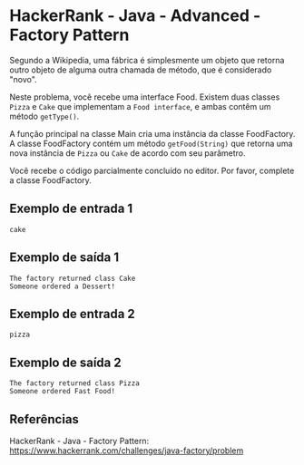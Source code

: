 # HackerRank - Java - Advanced - Factory Pattern

Segundo a Wikipedia, uma fábrica é simplesmente um objeto que retorna outro objeto de alguma outra chamada de método,
que é considerado "novo".

Neste problema, você recebe uma interface Food.
Existem duas classes `Pizza` e `Cake` que implementam a `Food interface`, e ambas contêm um método `getType()`.

A função principal na classe Main cria uma instância da classe FoodFactory.
A classe FoodFactory contém um método `getFood(String)` que retorna uma nova instância de `Pizza` ou `Cake`
de acordo com seu parâmetro.

Você recebe o código parcialmente concluído no editor.
Por favor, complete a classe FoodFactory.


## Exemplo de entrada 1
```cake```


## Exemplo de saída 1
```
The factory returned class Cake
Someone ordered a Dessert!
```


## Exemplo de entrada 2
```
pizza
```


## Exemplo de saída 2
```
The factory returned class Pizza
Someone ordered Fast Food!
```


## Referências
HackerRank - Java - Factory Pattern:
https://www.hackerrank.com/challenges/java-factory/problem
